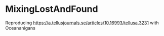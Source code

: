 # MixingLostAndFound
Reproducing https://a.tellusjournals.se/articles/10.16993/tellusa.3231 with Oceananigans
